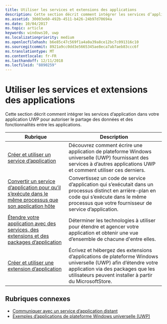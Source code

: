 ```yaml
---
title: Utiliser les services et extensions des applications
description: Cette section décrit comment intégrer les services d’application dans votre application UWP pour autoriser le partage des données et des fonctionnalités entre les applications.
ms.assetid: 30003e60-492b-4511-b426-24b97d70694a
ms.date: 10/04/2017
ms.topic: article
keywords: windows10, uwp
ms.localizationpriority: medium
ms.openlocfilehash: b6e85c47c569f1a4a0a39a8ce12bc7c091316c10
ms.sourcegitcommit: 8921a9cc0dd3e5665345ae8eca7ab7aeb83ccc6f
ms.translationtype: MT
ms.contentlocale: fr-FR
ms.lasthandoff: 12/11/2018
ms.locfileid: "8890259"
---
```

# <a name="use-app-services-and-extensions"></a>Utiliser les services et extensions des applications

Cette section décrit comment intégrer les services d’application dans votre application UWP pour autoriser le partage des données et des fonctionnalités entre les applications.

| Rubrique | Description |
|-------|-------------|
| [Créer et utiliser un service d’application](how-to-create-and-consume-an-app-service.md) | Découvrez comment écrire une application de plateforme Windows universelle (UWP) fournissant des services à d’autres applications UWP et comment utiliser ces derniers. |
| [Convertir un service d’application pour qu’il s’exécute dans le même processus que son application hôte](convert-app-service-in-process.md) | Convertissez un code de service d’application qui s’exécutait dans un processus distinct en arrière-plan en code qui s’exécute dans le même processus que votre fournisseur de service d’application. |
| [Étendre votre application avec des services, des extensions et des packages d’application](extend-your-app-with-services-extensions-packages.md) | Déterminer les technologies à utiliser pour étendre et agencer votre application et obtenir une vue d’ensemble de chacune d'entre elles. |
| [Créer et utiliser une extension d’application](how-to-create-an-extension.md) | Écrivez et hébergez des extensions d’applications de plateforme Windows universelle (UWP) afin d’étendre votre application via des packages que les utilisateurs peuvent installer à partir du MicrosoftStore. |


## <a name="related-topics"></a>Rubriques connexes
* [Communiquer avec un service d’application distant](communicate-with-a-remote-app-service.md)
* [Exemples d’applications de plateforme Windows universelle (UWP)](https://github.com/Microsoft/Windows-universal-samples/tree/master/Samples/AppServices)
